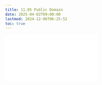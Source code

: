 ```yaml
---
title: 11.05 Public Domain
date: 2025-04-02T09:00:00
lastmod: 2024-12-06T06:25:52
toc: true
---
```


![Link to included file content](../../../../copyright/public-domain.md)
